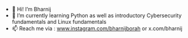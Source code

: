 - 👋 Hi! I’m Bharnij
- 🌱 I’m currently learning Python as well as introductory Cybersecurity fundamentals and Linux fundamentals
- 📫 Reach me via : www.instagram.com/bharnijborah or x.com/bharnij


<!---
Bharnij/Bharnij is a ✨ special ✨ repository because its `README.md` (this file) appears on your GitHub profile.
You can click the Preview link to take a look at your changes.
--->
